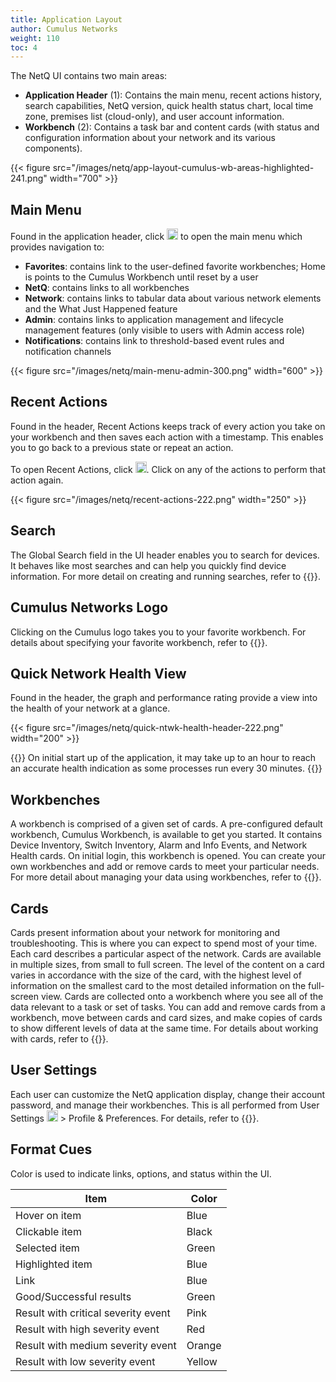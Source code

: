 ```yaml
---
title: Application Layout
author: Cumulus Networks
weight: 110
toc: 4
---
```

The NetQ UI contains two main areas:

- **Application Header** (1): Contains the main menu, recent actions history, search capabilities, NetQ version, quick health status chart, local time zone, premises list (cloud-only), and user account information.
- **Workbench** (2): Contains a task bar and content cards (with status and configuration information about your network and its various components).

{{< figure src="/images/netq/app-layout-cumulus-wb-areas-highlighted-241.png" width="700" >}}

## Main Menu

Found in the application header, click <img src="https://icons.cumulusnetworks.com/01-Interface-Essential/03-Menu/navigation-menu.svg" height="18" width="18"/> to open the main menu which provides navigation to:

- **Favorites**: contains link to the user-defined favorite workbenches; Home is points to the Cumulus Workbench until reset by a user
- **NetQ**: contains links to all workbenches
- **Network**: contains links to tabular data about various network elements and the What Just Happened feature
- **Admin**: contains links to application management and lifecycle management features (only visible to users with Admin access role)
- **Notifications**: contains link to threshold-based event rules and notification channels

{{< figure src="/images/netq/main-menu-admin-300.png" width="600" >}}

## Recent Actions

Found in the header, Recent Actions keeps track of every action you take on your workbench and then saves each action with a timestamp. This enables you to go back to a previous state or repeat an action.

To open Recent Actions, click <img src="https://icons.cumulusnetworks.com/05-Internet-Networks-Servers/01-Worldwide-Web/network-clock.svg" height="18" width="18"/>. Click on any of the actions to perform that action again.

{{< figure src="/images/netq/recent-actions-222.png" width="250" >}}

## Search

The Global Search field in the UI header enables you to search for devices. It behaves like most searches and can help you quickly find device information. For more detail on creating and running searches, refer to {{<link title="Create and Run Searches">}}.

## Cumulus Networks Logo

Clicking on the Cumulus logo takes you to your favorite workbench. For details about specifying your favorite workbench, refer to {{<link title="Set User Preferences">}}.

## Quick Network Health View

Found in the header, the graph and performance rating provide a view into the health of your network at a glance.

{{< figure src="/images/netq/quick-ntwk-health-header-222.png" width="200" >}}

{{<notice note>}}
On initial start up of the application, it may take up to an hour to reach an accurate health indication as some processes run every 30 minutes.
{{</notice>}}

## Workbenches

A workbench is comprised of a given set of cards. A pre-configured default workbench, Cumulus Workbench, is available to get you started. It contains Device Inventory, Switch Inventory, Alarm and Info Events, and Network Health cards. On initial login, this workbench is opened. You can create your own workbenches and add or remove cards to meet your particular needs. For more detail about managing your data using workbenches, refer to {{<link title="Focus Your Monitoring Using Workbenches">}}.

## Cards

Cards present information about your network for monitoring and troubleshooting. This is where you can expect to spend most of your time. Each card describes a particular aspect of the network. Cards are available in multiple sizes, from small to full screen. The level of the content on a card varies in accordance with the size of the card, with the highest level of information on the smallest card to the most detailed information on the full-screen view. Cards are collected onto a workbench where you see all of the data relevant to a task or set of tasks. You can add and remove cards from a workbench, move between cards and card sizes, and make copies of cards to show different levels of data at the same time. For details about working with cards, refer to {{<link title="Access Data with Cards">}}.

## User Settings

Each user can customize the NetQ application display, change their account password, and manage their workbenches. This is all performed from User Settings <img src="https://icons.cumulusnetworks.com/17-Users/19-Natural-Close%20Up-Single%20User-Man/single-man-circle.svg" height="18" width="18"/> > Profile & Preferences. For details, refer to {{<link title="Set User Preferences">}}.

## Format Cues

Color is used to indicate links, options, and status within the UI.

| Item                                | Color  |
| ----------------------------------- | ------ |
| Hover on item                       | Blue   |
| Clickable item                      | Black  |
| Selected item                       | Green  |
| Highlighted item                    | Blue   |
| Link                                | Blue   |
| Good/Successful results             | Green  |
| Result with critical severity event | Pink   |
| Result with high severity event     | Red    |
| Result with medium severity event   | Orange |
| Result with low severity event      | Yellow |
